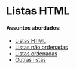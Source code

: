 # Listas HTML

#### Assuntos abordados: 

- [Listas HTML](aulas/7.1-listas)
- [Listas não ordenadas](aulas/7.2-listas-nao-ordenadas)
- [Listas ordenadas](aulas/7.3-listas-ordenadas)
- [Outras listas ](aulas/7.4-outras-listas)

